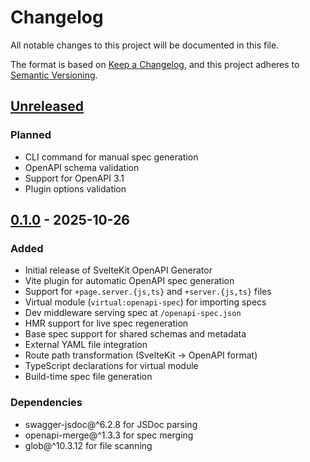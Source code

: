 # Changelog

All notable changes to this project will be documented in this file.

The format is based on [Keep a Changelog](https://keepachangelog.com/en/1.0.0/),
and this project adheres to [Semantic Versioning](https://semver.org/spec/v2.0.0.html).

## [Unreleased]

### Planned

- CLI command for manual spec generation
- OpenAPI schema validation
- Support for OpenAPI 3.1
- Plugin options validation

## [0.1.0] - 2025-10-26

### Added

- Initial release of SvelteKit OpenAPI Generator
- Vite plugin for automatic OpenAPI spec generation
- Support for `+page.server.{js,ts}` and `+server.{js,ts}` files
- Virtual module (`virtual:openapi-spec`) for importing specs
- Dev middleware serving spec at `/openapi-spec.json`
- HMR support for live spec regeneration
- Base spec support for shared schemas and metadata
- External YAML file integration
- Route path transformation (SvelteKit → OpenAPI format)
- TypeScript declarations for virtual module
- Build-time spec file generation

### Dependencies

- swagger-jsdoc@^6.2.8 for JSDoc parsing
- openapi-merge@^1.3.3 for spec merging
- glob@^10.3.12 for file scanning

[Unreleased]: https://github.com/Michael-Obele/sveltekit-api-gen/compare/v0.1.0...HEAD
[0.1.0]: https://github.com/Michael-Obele/sveltekit-api-gen/releases/tag/v0.1.0
